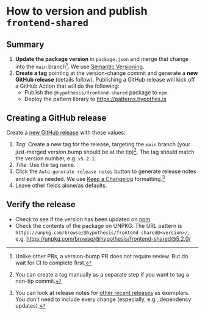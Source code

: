 # How to version and publish `frontend-shared`

## Summary

1. **Update the package version** in `package.json` and merge that change into the `main` branch[^1]. We use [Semantic Versioning](https://semver.org/#semantic-versioning-200).
2. **Create a tag** pointing at the version-change commit and generate a **new GitHub release** (details follow). Publishing a GitHub release will kick off a GitHub Action that will do the following:
   - Publish the `@hypothesis/frontend-shared` package to `npm`
   - Deploy the pattern library to https://patterns.hypothes.is

## Creating a GitHub release

Create a [new GitHub release](https://github.com/hypothesis/frontend-shared/releases/new/) with these values:

1.  _Tag_: Create a new tag for the release, targeting the `main` branch (your just-merged version bump should be at the tip)[^2]. The tag should match the version number, e.g. `v5.2.1`.
2.  _Title_: Use the tag name.
3.  Click the `Auto-generate release notes` button to generate release notes and edit as needed. We use [Keep a Changelog](https://keepachangelog.com/en/1.0.0/) formatting.[^3]
4.  Leave other fields alone/as defaults.

## Verify the release

- Check to see if the version has been updated on [npm](https://www.npmjs.com/package/@hypothesis/frontend-shared)
- Check the contents of the package on UNPKG. The URL pattern is `https://unpkg.com/browse/@hypothesis/frontend-shared@<version>/`, e.g. https://unpkg.com/browse/@hypothesis/frontend-shared@5.2.0/

[^1]: Unlike other PRs, a version-bump PR does not require review. But do wait for CI to complete first.
[^2]: You can create a tag manually as a separate step if you want to tag a non-tip commit.
[^3]: You can look at release notes for [other recent releases](https://github.com/hypothesis/frontend-shared/releases) as exemplars. You don't need to include every change (especially, e.g., dependency updates).
